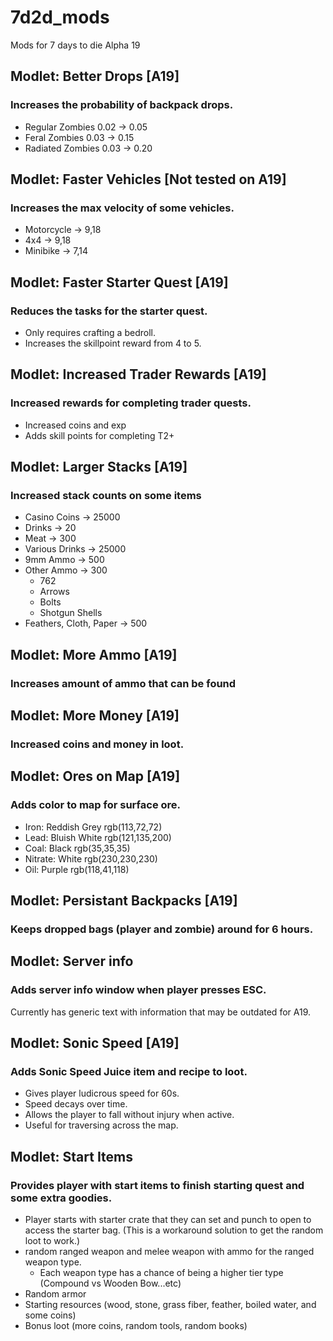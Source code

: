 # 7d2d_mods
Mods for 7 days to die Alpha 19


## Modlet: Better Drops [A19]
### Increases the probability of backpack drops.
 * Regular Zombies 0.02 -> 0.05 
 * Feral Zombies 0.03 -> 0.15
 * Radiated Zombies 0.03 -> 0.20

## Modlet: Faster Vehicles [Not tested on A19]
### Increases the max velocity of some vehicles.
 * Motorcycle  -> 9,18
 * 4x4  -> 9,18
 * Minibike  -> 7,14
 
## Modlet: Faster Starter Quest [A19]
### Reduces the tasks for the starter quest.
 * Only requires crafting a bedroll.
 * Increases the skillpoint reward from 4 to 5.
  
## Modlet: Increased Trader Rewards [A19]
### Increased rewards for completing trader quests.
 * Increased coins and exp
 * Adds skill points for completing T2+

## Modlet: Larger Stacks [A19]
### Increased stack counts on some items
 * Casino Coins -> 25000
 * Drinks -> 20
 * Meat -> 300
 * Various Drinks -> 25000
 * 9mm Ammo -> 500
 * Other Ammo -> 300
   * 762
   * Arrows
   * Bolts
   * Shotgun Shells
 * Feathers, Cloth, Paper -> 500

## Modlet: More Ammo [A19]
### Increases amount of ammo that can be found

## Modlet: More Money  [A19]
### Increased coins and money in loot.

## Modlet: Ores on Map  [A19]
### Adds color to map for surface ore.
 * Iron: Reddish Grey rgb(113,72,72)
 * Lead: Bluish White rgb(121,135,200)
 * Coal: Black rgb(35,35,35)
 * Nitrate: White rgb(230,230,230)
 * Oil: Purple rgb(118,41,118)

## Modlet: Persistant Backpacks [A19]
### Keeps dropped bags (player and zombie) around for 6 hours.

## Modlet: Server info 
### Adds server info window when player presses ESC.
Currently has generic text with information that may be outdated for A19.

## Modlet: Sonic Speed [A19]
### Adds Sonic Speed Juice item and recipe to loot.
 * Gives player ludicrous speed for 60s.
 * Speed decays over time.
 * Allows the player to fall without injury when active.
 * Useful for traversing across the map.

## Modlet: Start Items
### Provides player with start items to finish starting quest and some extra goodies.
 * Player starts with starter crate that they can set and punch to open to access the starter bag. (This is a workaround solution to get the random loot to work.)
 * random ranged weapon and melee weapon with ammo for the ranged weapon type.
   * Each weapon type has a chance of being a higher tier type (Compound vs Wooden Bow...etc)
 * Random armor
 * Starting resources (wood, stone, grass fiber, feather, boiled water, and some coins)
 * Bonus loot (more coins, random tools, random books)

